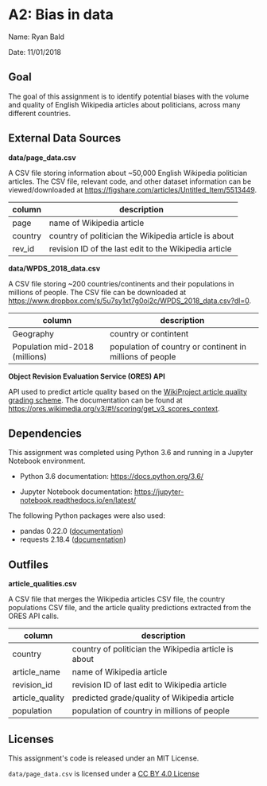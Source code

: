 # A2: Bias in data

Name: Ryan Bald

Date: 11/01/2018

## Goal

The goal of this assignment is to identify potential biases with the volume and quality of English Wikipedia articles about politicians, across many different countries.

## External Data Sources

**data/page_data.csv**

A CSV file storing information about ~50,000 English Wikipedia politician articles. The CSV file, relevant code, and other dataset information can be viewed/downloaded at https://figshare.com/articles/Untitled_Item/5513449.

|column |description                                          |
|-------|-----------------------------------------------------|
|page   |name of Wikipedia article                            |
|country|country of politician the Wikipedia article is about |
|rev_id |revision ID of the last edit to the Wikipedia article|

**data/WPDS_2018_data.csv**

A CSV file storing ~200 countries/continents and their populations in millions of people. The CSV file can be downloaded at https://www.dropbox.com/s/5u7sy1xt7g0oi2c/WPDS_2018_data.csv?dl=0.

|column                        |description                                             |
|------------------------------|--------------------------------------------------------|
|Geography                     |country or contintent                                   |
|Population mid-2018 (millions)|population of country or continent in millions of people|

**Object Revision Evaluation Service (ORES) API**

API used to predict article quality based on the [WikiProject article quality grading scheme](https://en.wikipedia.org/wiki/Wikipedia:Content_assessment#Grades). The documentation can be found at https://ores.wikimedia.org/v3/#!/scoring/get_v3_scores_context.

## Dependencies

This assignment was completed using Python 3.6 and running in a Jupyter Notebook environment.

* Python 3.6 documentation: https://docs.python.org/3.6/

* Jupyter Notebook documentation: https://jupyter-notebook.readthedocs.io/en/latest/

The following Python packages were also used:

* pandas 0.22.0 ([documentation](https://pandas.pydata.org/pandas-docs/version/0.22/index.html))
* requests 2.18.4 ([documentation](http://docs.python-requests.org/en/master/))

## Outfiles

**article_qualities.csv**

A CSV file that merges the Wikipedia articles CSV file, the country populations CSV file, and the article quality predictions extracted from the ORES API calls.

|column         |description                                         |
|---------------|----------------------------------------------------|
|country        |country of politician the Wikipedia article is about|
|article_name   |name of Wikipedia article                           |
|revision_id    |revision ID of last edit to Wikipedia article       |
|article_quality|predicted grade/quality of Wikipedia article        |
|population     |population of country in millions of people         |

## Licenses

This assignment's code is released under an MIT License.

`data/page_data.csv` is licensed under a [CC BY 4.0 License](https://creativecommons.org/licenses/by/4.0/)
